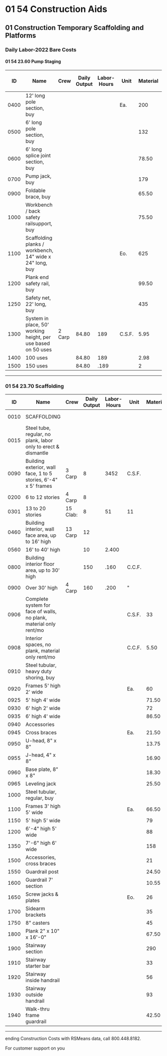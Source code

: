 # 01 54 Construction Aids

## 01 Construction Temporary Scaffolding and Platforms

### Daily Labor-2022 Bare Costs

#### 01 54 23.60 Pump Staging

| ID   | Name                                                                 | Crew     | Daily Output | Labor-Hours | Unit   | Material | Labor | Equipment | Total   | Total Incl O&P |
|------|----------------------------------------------------------------------|----------|--------------|-------------|--------|----------|-------|-----------|---------|----------------|
| 0400 | 12' long pole section, buy                                           |          |              |             | Ea.    | 200      |       |           | 200     | 220            |
| 0500 | 6' long pole section, buy                                            |          |              |             |        | 132      |       |           | 132     | 146            |
| 0600 | 6' long splice joint section, buy                                    |          |              |             |        | 78.50    |       |           | 78.50   | 86             |
| 0700 | Pump jack, buy                                                       |          |              |             |        | 179      |       |           | 179     | 196            |
| 0900 | Foldable brace, buy                                                  |          |              |             |        | 65.50    |       |           | 65.50   | 72             |
| 1000 | Workbench / back safety railsupport, buy                             |          |              |             |        | 75.50    |       |           | 75.50   | 83             |
| 1100 | Scaffolding planks / workbench, 14" wide x 24" long, buy             |          |              |             | Eo.    | 625      |       |           | 625     | 685            |
| 1200 | Plank end safety rail, buy                                           |          |              |             |        | 99.50    |       |           | 99.50   | 109            |
| 1250 | Safety net, 22' long, buy                                            |          |              |             |        | 435      |       |           | 435     | 480            |
| 1300 | System in place, 50' working height, per use based on 50 uses        | 2 Carp   | 84.80        | 189         | C.S.F. | 5.95     | 10.60 |           | 16.55   | 22.50           |
| 1400 | 100 uses                                                            |          | 84.80        | 189         |        | 2.98     | 10.60 |           | 13.58   | 19.10           |
| 1500 | 150 uses                                                            |          | 84.80        | .189        |        | 2        | 10.60 |           | 12.60   | 18              |

---

### 01 54 23.70 Scaffolding

| ID   | Name                                                                 | Crew     | Daily Output | Labor-Hours | Unit   | Material | Labor | Equipment | Total   | Total Incl O&P |
|------|----------------------------------------------------------------------|----------|--------------|-------------|--------|----------|-------|-----------|---------|----------------|
| 0010 | SCAFFOLDING                                                          |          |              |             |        |          |       |           |         | R015423-10     |
| 0015 | Steel tube, regular, no plank, labor only to erect & dismantle        |          |              |             |        |          |       |           |         |                |
| 0090 | Building exterior, wall face, 1 to 5 stories, 6'-4" x 5' frames       | 3 Carp   | 8            | 3452        | C.S.F. |          | 169   |           | 169     | 251            |
| 0200 | 6 to 12 stories                                                      | 4 Carp   | 8            |             |        |          | 225   |           | 225     | 335            |
| 0301 | 13 to 20 stories                                                     | 15 Clab: | 8            | 51          | 11     |          | 228   |           | 228     | 340            |
| 0460 | Building interior, wall face area, up to 16' high                    | 13 Carp  | 12           |             |        |          | 113   |           | 113     | 168            |
| 0560 | 16' to 40' high                                                      |          | 10           | 2.400       |        |          | 135   |           | 135     | 201            |
| 0800 | Building interior floor area, up to 30' high                         |          | 150          | .160        | C.C.F. |          | 9     |           | 9       | 13.40          |
| 0900 | Over 30' high                                                        | 4 Carp   | 160          | .200        | "      |          | 11.25 |           | 11.25   | 16.75          |
| 0906 | Complete system for face of walls, no plank, material only rent/mo    |          |              |             | C.S.F. | 33       |       |           | 83      | 91.50          |
| 0908 | Interior spaces, no plank, material only rent/mo                      |          |              |             | C.C.F. | 5.50     |       |           | 5.50    | 6.05           |
| 0910 | Steel tubular, heavy duty shoring, buy                               |          |              |             |        |          |       |           |         |                |
| 0920 | Frames 5' high 2' wide                                               |          |              |             | Ea.    | 60       |       |           | 60      | 66.50          |
| 0925 | 5' high 4' wide                                                      |          |              |             |        | 71.50    |       |           | 71.50   | 78.50          |
| 0930 | 6' high 2' wide                                                      |          |              |             |        | 72       |       |           | 72      | 79.50          |
| 0935 | 6' high 4' wide                                                      |          |              |             |        | 86.50    |       |           | 86.50   | 95             |
| 0940 | Accessories                                                          |          |              |             |        |          |       |           |         |                |
| 0945 | Cross braces                                                         |          |              |             | Ea.    | 21.50    |       |           | 21.50   | 24             |
| 0950 | U-head, 8" x 8"                                                      |          |              |             |        | 13.75    |       |           | 13.75   | 15.15          |
| 0955 | J-head, 4" x 8"                                                      |          |              |             |        | 16.90    |       |           | 16.90   | 18.60          |
| 0960 | Base plate, 8" x 8"                                                  |          |              |             |        | 18.30    |       |           | 18.30   | 20             |
| 0965 | Leveling jack                                                        |          |              |             |        | 25.50    |       |           | 25.50   | 28             |
| 1000 | Steel tubular, regular, buy                                          |          |              |             |        |          |       |           |         |                |
| 1100 | Frames 3' high 5' wide                                               |          |              |             | Ea.    | 66.50    |       |           | 66.50   | 73             |
| 1150 | 5' high 5' wide                                                      |          |              |             |        | 79       |       |           | 79      | 87             |
| 1200 | 6'-4" high 5' wide                                                   |          |              |             |        | 88       |       |           | 88      | 97             |
| 1350 | 7'-6" high 6' wide                                                   |          |              |             |        | 158      |       |           | 158     | 174            |
| 1500 | Accessories, cross braces                                            |          |              |             |        | 21       |       |           | 21      | 23             |
| 1550 | Guardrail post                                                       |          |              |             |        | 24.50    |       |           | 24.50   | 27             |
| 1600 | Guardrail 7' section                                                 |          |              |             |        | 10.55    |       |           | 10.55   | 11.60          |
| 1650 | Screw jacks & plates                                                 |          |              |             | Eo.    | 26       |       |           | 26      | 29             |
| 1700 | Sidearm brackets                                                     |          |              |             |        | 35       |       |           | 35      | 38.50          |
| 1750 | 8" casters                                                           |          |              |             |        | 45       |       |           | 45      | 49.50          |
| 1800 | Plank 2" x 10" x 16'-0"                                              |          |              |             |        | 67.50    |       |           | 67.50   | 74.50          |
| 1900 | Stairway section                                                     |          |              |             |        | 290      |       |           | 290     | 320            |
| 1910 | Stairway starter bar                                                 |          |              |             |        | 33       |       |           | 33      | 36             |
| 1920 | Stairway inside handrail                                             |          |              |             |        | 56       |       |           | 56      | 61.50          |
| 1930 | Stairway outside handrail                                            |          |              |             |        | 93       |       |           | 93      | 102            |
| 1940 | Walk-thru frame guardrail                                            |          |              |             |        | 42.50    |       |           | 42.50   | 47             |

---

ending Construction Costs with RSMeans data, call 800.448.8182.

For customer support on you
